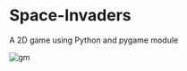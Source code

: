 # Space-Invaders

A 2D game using Python and pygame module

![gm](https://user-images.githubusercontent.com/44893239/114320389-63817d00-9b33-11eb-8e0d-a109bba01c98.png)


